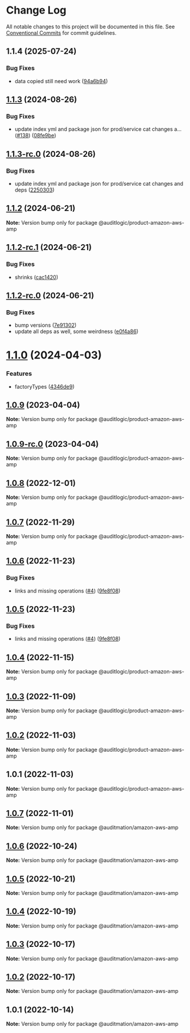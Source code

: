 # Change Log

All notable changes to this project will be documented in this file.
See [Conventional Commits](https://conventionalcommits.org) for commit guidelines.

## 1.1.4 (2025-07-24)


### Bug Fixes

* data copied still need work ([94a6b94](https://github.com/zerobias-org/product/commit/94a6b942fb0516367548599d739529536132755a))





## [1.1.3](https://github.com/auditlogic/product/compare/@auditlogic/product-amazon-aws-amp@1.1.2...@auditlogic/product-amazon-aws-amp@1.1.3) (2024-08-26)


### Bug Fixes

* update index yml and package json for prod/service cat changes a… ([#138](https://github.com/auditlogic/product/issues/138)) ([08fe9be](https://github.com/auditlogic/product/commit/08fe9beb1c8457462a19bc69caa02e6212d97e1a))





## [1.1.3-rc.0](https://github.com/auditlogic/product/compare/@auditlogic/product-amazon-aws-amp@1.1.2...@auditlogic/product-amazon-aws-amp@1.1.3-rc.0) (2024-08-26)


### Bug Fixes

* update index yml and package json for prod/service cat changes and deps ([2250303](https://github.com/auditlogic/product/commit/225030363a363608240135b7ebed386b28f01e4b))





## [1.1.2](https://github.com/auditlogic/product/compare/@auditlogic/product-amazon-aws-amp@1.1.2-rc.1...@auditlogic/product-amazon-aws-amp@1.1.2) (2024-06-21)

**Note:** Version bump only for package @auditlogic/product-amazon-aws-amp





## [1.1.2-rc.1](https://github.com/auditlogic/product/compare/@auditlogic/product-amazon-aws-amp@1.1.2-rc.0...@auditlogic/product-amazon-aws-amp@1.1.2-rc.1) (2024-06-21)


### Bug Fixes

* shrinks ([cac1420](https://github.com/auditlogic/product/commit/cac14200fefcd8183ab69fe89a47bd3f70f563e9))





## [1.1.2-rc.0](https://github.com/auditlogic/product/compare/@auditlogic/product-amazon-aws-amp@1.1.0...@auditlogic/product-amazon-aws-amp@1.1.2-rc.0) (2024-06-21)


### Bug Fixes

* bump versions ([7e91302](https://github.com/auditlogic/product/commit/7e913023b8b312150ed7762c32fbbe616be71de5))
* update all deps as well, some weirdness ([e0f4a86](https://github.com/auditlogic/product/commit/e0f4a864714e2d3de6bbf3da014d5312fe53be2f))





# [1.1.0](https://github.com/auditlogic/product/compare/@auditlogic/product-amazon-aws-amp@1.0.9...@auditlogic/product-amazon-aws-amp@1.1.0) (2024-04-03)


### Features

* factoryTypes ([4346de9](https://github.com/auditlogic/product/commit/4346de92693aee892fccf725338ffc7b80ab182b))





## [1.0.9](https://github.com/auditlogic/product/compare/@auditlogic/product-amazon-aws-amp@1.0.8...@auditlogic/product-amazon-aws-amp@1.0.9) (2023-04-04)

**Note:** Version bump only for package @auditlogic/product-amazon-aws-amp





## [1.0.9-rc.0](https://github.com/auditlogic/product/compare/@auditlogic/product-amazon-aws-amp@1.0.8...@auditlogic/product-amazon-aws-amp@1.0.9-rc.0) (2023-04-04)

**Note:** Version bump only for package @auditlogic/product-amazon-aws-amp





## [1.0.8](https://github.com/auditlogic/product/compare/@auditlogic/product-amazon-aws-amp@1.0.7...@auditlogic/product-amazon-aws-amp@1.0.8) (2022-12-01)

**Note:** Version bump only for package @auditlogic/product-amazon-aws-amp





## [1.0.7](https://github.com/auditlogic/product/compare/@auditlogic/product-amazon-aws-amp@1.0.6...@auditlogic/product-amazon-aws-amp@1.0.7) (2022-11-29)

**Note:** Version bump only for package @auditlogic/product-amazon-aws-amp





## [1.0.6](https://github.com/auditlogic/product/compare/@auditlogic/product-amazon-aws-amp@1.0.4...@auditlogic/product-amazon-aws-amp@1.0.6) (2022-11-23)


### Bug Fixes

* links and missing operations ([#4](https://github.com/auditlogic/product/issues/4)) ([9fe8f08](https://github.com/auditlogic/product/commit/9fe8f08fe7c57fdb79f991ac35bd6ac2e7dcad38))





## [1.0.5](https://github.com/auditlogic/product/compare/@auditlogic/product-amazon-aws-amp@1.0.4...@auditlogic/product-amazon-aws-amp@1.0.5) (2022-11-23)


### Bug Fixes

* links and missing operations ([#4](https://github.com/auditlogic/product/issues/4)) ([9fe8f08](https://github.com/auditlogic/product/commit/9fe8f08fe7c57fdb79f991ac35bd6ac2e7dcad38))





## [1.0.4](https://github.com/auditlogic/product/compare/@auditlogic/product-amazon-aws-amp@1.0.3...@auditlogic/product-amazon-aws-amp@1.0.4) (2022-11-15)

**Note:** Version bump only for package @auditlogic/product-amazon-aws-amp





## [1.0.3](https://github.com/auditlogic/product/compare/@auditlogic/product-amazon-aws-amp@1.0.2...@auditlogic/product-amazon-aws-amp@1.0.3) (2022-11-09)

**Note:** Version bump only for package @auditlogic/product-amazon-aws-amp





## [1.0.2](https://github.com/auditlogic/product/compare/@auditlogic/product-amazon-aws-amp@1.0.1...@auditlogic/product-amazon-aws-amp@1.0.2) (2022-11-03)

**Note:** Version bump only for package @auditlogic/product-amazon-aws-amp





## 1.0.1 (2022-11-03)

**Note:** Version bump only for package @auditlogic/product-amazon-aws-amp





## [1.0.7](https://github.com/auditmation/store-content/compare/@auditmation/amazon-aws-amp@1.0.6...@auditmation/amazon-aws-amp@1.0.7) (2022-11-01)

**Note:** Version bump only for package @auditmation/amazon-aws-amp





## [1.0.6](https://github.com/auditmation/store-content/compare/@auditmation/amazon-aws-amp@1.0.5...@auditmation/amazon-aws-amp@1.0.6) (2022-10-24)

**Note:** Version bump only for package @auditmation/amazon-aws-amp





## [1.0.5](https://github.com/auditmation/store-content/compare/@auditmation/amazon-aws-amp@1.0.4...@auditmation/amazon-aws-amp@1.0.5) (2022-10-21)

**Note:** Version bump only for package @auditmation/amazon-aws-amp





## [1.0.4](https://github.com/auditmation/store-content/compare/@auditmation/amazon-aws-amp@1.0.3...@auditmation/amazon-aws-amp@1.0.4) (2022-10-19)

**Note:** Version bump only for package @auditmation/amazon-aws-amp





## [1.0.3](https://github.com/auditmation/store-content/compare/@auditmation/amazon-aws-amp@1.0.2...@auditmation/amazon-aws-amp@1.0.3) (2022-10-17)

**Note:** Version bump only for package @auditmation/amazon-aws-amp





## [1.0.2](https://github.com/auditmation/store-content/compare/@auditmation/amazon-aws-amp@1.0.1...@auditmation/amazon-aws-amp@1.0.2) (2022-10-17)

**Note:** Version bump only for package @auditmation/amazon-aws-amp





## 1.0.1 (2022-10-14)

**Note:** Version bump only for package @auditmation/amazon-aws-amp
